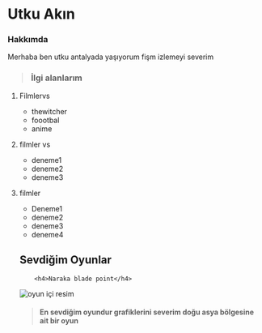 <!DOCTYPE html>
<html lang="Tr-tr">
<head>
    <meta charset="UTF-8">
    <meta name="viewport" content="width=device-width, initial-scale=1.0">
    <title>Ödev2 çalışma</title>
</head>
<body>
    <h1>Utku Akın</h1>
    <p>
        <h3>Hakkımda</h3>
    </p>
    <p>
       <blockquote></blockquote> Merhaba ben utku antalyada yaşıyorum fişm izlemeyi severim</blockquote>
    </p>
    <p><h3><blockquote>İlgi alanlarım</blockquote></h3></p>
   <ol>
    <li>Filmlervs</li>
       <ul>  
               <li>thewitcher</li>
               <li>foootbal</li>
               <li>anime</li>
       </ul>
       <p>
      <li> filmler vs</li>
    <ul>
                <li>deneme1</li>
                <li>deneme2</li>
                <li>deneme3</li>

</ul>
 </p>
 <p>
<li> filmler</li>
    <ul>
<li>Deneme1</li>
<li>deneme2</li>
<li>deneme3</li>
<li>deneme4</li>
</ul>
 </p>
<p><h2>Sevdiğim Oyunlar</h2></p>
<p>
    
        <h4>Naraka blade point</h4>
    
</p>
<p>
<img src="narak.jpg" alt="oyun içi resim">
</p>
<p>
    <h4><blockquote>En sevdiğim oyundur grafiklerini severim doğu asya bölgesine ait bir oyun</blockquote></h4>
</p>


    
</body>
</html>
